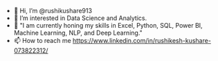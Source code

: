 - 👋 Hi, I’m @rushikushare913
- 👀 I’m interested in Data Science and Analytics.
- 🌱 "I am currently honing my skills in Excel, Python, SQL, Power BI, Machine Learning, NLP, and Deep Learning."
- 📫 How to reach me https://www.linkedin.com/in/rushikesh-kushare-073822312/
